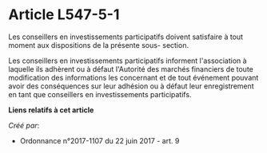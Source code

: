 # Article L547-5-1

Les conseillers en investissements participatifs doivent satisfaire à tout moment aux dispositions de la présente sous-
section.

Les conseillers en investissements participatifs informent l'association à laquelle ils adhèrent ou à défaut l'Autorité des
marchés financiers de toute modification des informations les concernant et de tout événement pouvant avoir des conséquences
sur leur adhésion ou à défaut leur enregistrement en tant que conseillers en investissements participatifs.

**Liens relatifs à cet article**

_Créé par_:

  - Ordonnance n°2017-1107 du 22 juin 2017 - art. 9
